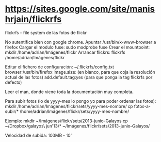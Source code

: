 # https://sites.google.com/site/manishrjain/flickrfs

flickrfs - file system de las fotos de flickr

No autentifica bien con google chrome. Apuntar /usr/bin/x-www-browser a firefox
Cargar el modulo fuse: sudo modprobe fuse
Crear el mountpoint: mkdir /home/adrian/Imágenes/flickr
Arrancar flickrs: flickrfs /home/adrian/Imágenes/flickr

Editar el fichero de configuración: ~/.flickrfs/config.txt
browser:/usr/bin/firefox
image.size:  (en blanco, para que coja la resolución actual de las fotos)
add.default.tag:yes  (para que ponga la tag flickrfs por defecto)


Leer el man, donde viene toda la documentación muy completa.


Para subir fotos (lo de yyyy-mes lo pongo yo para poder ordenar las fotos):
mkdir /home/adrian/Imágenes/flickr/sets/yyyy-mes-nombre/
cp fotos-a-subir/* /home/adrian/Imágenes/flickr/sets/yyyy-mes-nombre/

Ejemplo:
mkdir ~/Imágenes/flickr/sets/2013-junio-Galayos
cp ~/Dropbox/galayos\ jun\'13/* ~/Imágenes/flickr/sets/2013-junio-Galayos/

Velocidad de subida: 100MB - 10'
